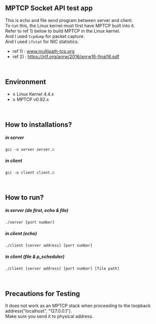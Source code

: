 ## MPTCP Socket API test app
This is echo and file send program between server and client.<br>
To run this, the Linux kernel must first have MPTCP built into it.<br>
Refer to ref 1) below to build MPTCP in the Linux kernel.<br>
And I used `tcpdump` for packet capture. <br>
And I used `ifstat` for NIC statistics.

* ref 1) : www.multipath-tcp.org
* ref 2) : https://irtf.org/anrw/2016/anrw16-final16.pdf

<br>

## Environment
* &geq; Linux Kernel 4.4.x
* &geq; MPTCP v0.92.x

<br>

## How to installations?
##### in server
	gcc -o server server.c
##### in client
	gcc -o client client.c

<br>

## How to run?
##### in server (do first, echo & file)
	./server [port number]
##### in client (echo)
	./client [server address] [port number]
##### in client (file & p_scheduler)
	./client [server address] [port number] [file path]

<br>

## Precautions for Testing
It does not work as an MPTCP stack when proceeding to the loopback address("localhost", "127.0.0.1"). <br>
Make sure you send it to physical address.
